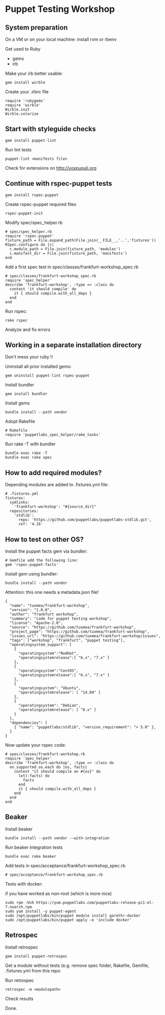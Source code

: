 # Puppet Testing Workshop

## System preparation

On a VM or on your local machine: install rvm or rbenv

Get used to Ruby
- gems
- irb

Make your irb better usable:

    gem install wirble

Create your .irbrc file

    require 'rubygems'
    require 'wirble'
    Wirble.init
    Wirble.colorize

## Start with styleguide checks

    gem install puppet-lint

Run lint tests

    puppet-lint <manifests file>

Check for extensions on http://voxpupuli.org

## Continue with rspec-puppet tests

    gem install rspec-puppet

Create rspec-puppet required files

    rspec-puppet-init

Modify spec/spec_helper.rb

    # spec/spec_helper.rb
    require 'rspec-puppet'
    fixture_path = File.expand_path(File.join(__FILE__,'..','fixtures'))
    RSpec.configure do |c|
      c.module_path = File.join(fixture_path, 'modules')
      c.manifest_dir = File.join(fixture_path, 'manifests')
    end

Add a first spec test in spec/classes/frankfurt-workshop_spec.rb

    # spec/classes/frankfurt-workshop_spec.rb
    require 'spec_helper'
    describe 'frankfurt-workshop', :type => :class do
      context 'it should compile' do
        it { should compile.with_all_deps }
      end
    end

Run rspec:

    rake rspec

Analyze and fix errors

## Working in a separate installation directory

Don't mess your ruby !!

Uninstall all prior installed gems:

    gem uninstall puppet-lint rspec-puppet

Install bundler

    gem install bundler

Install gems

    bundle install --path vendor

Adopt Rakefile

    # Rakefile
    require 'puppetlabs_spec_helper/rake_tasks'

Run rake -T with bundler

    bundle exec rake -T
    bundle exec rake spec

## How to add required modules?

Depending modules are added to .fixtures.yml file:

    # .fixtures.yml
    fixtures:
      symlinks:
        'frankfurt-workshop': "#{source_dir}"
      repositories:
        'stdlib':
          repo: 'https://github.com/puppetlabs/puppetlabs-stdlib.git',
          ref: '4.16'

## How to test on other OS?

Install the puppet facts gem via bundler:

    # Gemfile add the following line:
    gem 'rspec-puppet-facts'

Install gem using bundler:

    bundle install --path vendor

Attention: this one needs a metadata.json file!

    {
      "name": "tuxmea/frankfurt-workshop",
      "version": "1.0.0",
      "author": "frankfurt workshop",
      "summary": "code for puppet testing workshop",
      "license": "Apache-2.0",
      "source": "https://github.com/tuxmea/frankfurt-workshop",
      "project_page": "https://github.com/tuxmea/frankfurt-workshop",
      "issues_url": "https://github.com/tuxmea/frankfurt-workshop/issues",
      "tags": ["workshop", "frankfurt", "puppet testing"],
      "operatingsystem_support": [
        {
          "operatingsystem":"RedHat",
          "operatingsystemrelease":[ "6.x", "7.x" ]
        },
        {
          "operatingsystem":"CentOS",
          "operatingsystemrelease":[ "6.x", "7.x" ]
        },
        {
          "operatingsystem": "Ubuntu",
          "operatingsystemrelease": [ "14.04" ]
        },
        {
          "operatingsystem": "Debian",
          "operatingsystemrelease": [ "8.x" ]
        }
      ],
      "dependencies": [
        { "name": "puppetlabs/stdlib", "version_requirement": "> 5.0" },
      ]
    }

Now update your rspec code:

    # spec/classes/frankfurt-workshop.rb
    require 'spec_helper'
    describe 'frankfurt-workshop', :type => :class do
      on_supported_os.each do |os, facts|
        context "it should compile on #{os}" do
          let(:facts) do
            facts
          end
          it { should compile.with_all_deps }
        end
      end
    end

## Beaker

Install beaker

    bundle install --path vendor --with-integration

Run beaker integration tests

    bundle exec rake beaker

Add tests in spec/acceptance/frankfurt-workshop_spec.rb

    # spec/acceptance/frankfurt-workshop_spec.rb

Tests with docker:

if you have worked as non-root (which is more nice)

    sudo rpm -Uvh https://yum.puppetlabs.com/puppetlabs-release-pc1-el-7.noarch.rpm
    sudo yum install -y puppet-agent
    sudo /opt/puppetlabs/bin/puppet module install garethr-docker
    sudo /opt/puppetlabs/bin/puppet apply -e 'include docker'


## Retrospec

Install retrospec

    gem install puppet-retrospec

Get a module without tests (e.g. remove spec folder, Rakefile, Gemfile, .fixtures.yml from this repo

Run retrospec

    retrospec -m <modulepath>

Check results

Done.


